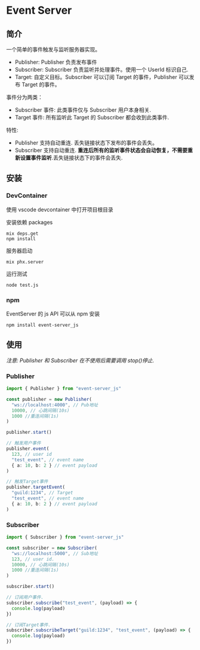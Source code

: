 # Event Server

## 简介

一个简单的事件触发与监听服务器实现。

- Publisher:
  Publisher 负责发布事件
- Subscriber:
  Subscriber 负责监听并处理事件。使用一个 UserId 标识自己.
- Target: 自定义目标。Subscriber 可以订阅 Target 的事件，Publisher 可以发布 Target 的事件。

事件分为两类：

- Subscriber 事件: 此类事件仅与 Subscriber 用户本身相关.
- Target 事件: 所有监听此 Target 的 Subscriber 都会收到此类事件.

特性:

- Publisher 支持自动重连. 丢失链接状态下发布的事件会丢失。
- Subscriber 支持自动重连. **重连后所有的监听事件状态会自动恢复，不需要重新设置事件监听**.丢失链接状态下的事件会丢失.

## 安装

### DevContainer

使用 vscode devcontainer 中打开项目根目录

安装依赖 packages

```
mix deps.get
npm install
```

服务器启动

```
mix phx.server
```

运行测试

```
node test.js
```

### npm

EventServer 的 js API 可以从 npm 安装

```
npm install event-server_js
```

## 使用

_注意: Publisher 和 Subscriber 在不使用后需要调用 stop()停止._

### Publisher

```typescript
import { Publisher } from "event-server_js"

const publisher = new Publisher(
  "ws://localhost:4000", // Pub地址
  10000, // 心跳间隔(10s)
  1000 //重连间隔(1s)
)

publisher.start()

// 触发用户事件
publisher.event(
  123, // user id
  "test_event", // event name
  { a: 10, b: 2 } // event payload
)

// 触发Target事件
publisher.targetEvent(
  "guild:1234", // Target
  "test_event", // event name
  { a: 10, b: 2 } // event payload
)
```

### Subscriber

```typescript
import { Subscriber } from "event-server_js"

const subscriber = new Subscriber(
  "ws://localhost:5000", // Sub地址
  123, // user id.
  10000, // 心跳间隔(10s)
  1000 //重连间隔(1s)
)

subscriber.start()

// 订阅用户事件.
subscriber.subscribe("test_event", (payload) => {
  console.log(payload)
})

// 订阅Target事件.
subscriber.subscribeTarget("guild:1234", "test_event", (payload) => {
  console.log(payload)
})
```

